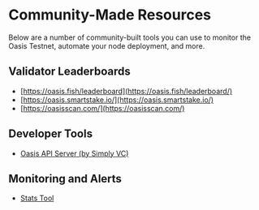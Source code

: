 # Community-Made Resources

Below are a number of community-built tools you can use to monitor
the Oasis Testnet, automate your node deployment, and more.

## Validator Leaderboards

- [https://oasis.fish/leaderboard](https://oasis.fish/leaderboard/)
- [https://oasis.smartstake.io/](https://oasis.smartstake.io/)
- [https://oasisscan.com/](https://oasisscan.com/)

## Developer Tools

- [Oasis API Server (by Simply VC)](https://github.com/SimplyVC/oasis_api_server)

## Monitoring and Alerts

- [Stats Tool](https://github.com/oasislabs/oasis-core/tree/master/go/extra/stats)
